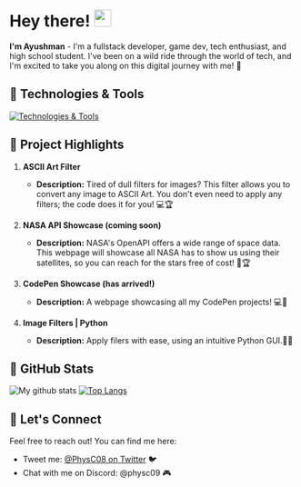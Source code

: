 # Hey there! <img src="https://raw.githubusercontent.com/MartinHeinz/MartinHeinz/master/wave.gif" width="30px">

**I'm Ayushman** - I'm a fullstack developer, game dev, tech enthusiast, and high school student. I've been on a wild ride through the world of tech, and I'm excited to take you along on this digital journey with me! 🚀

## 🔧 Technologies & Tools

[![Technologies & Tools](https://skillicons.dev/icons?i=html,css,sass,js,nodejs,react,jquery,py,java,kotlin,c,cpp,arduino,figma,ps,blender,codepen,firebase,replit,vscode&theme=dark)](https://skillicons.dev)

## 🌟 Project Highlights

1. **ASCII Art Filter**
   - **Description:** Tired of dull filters for images? This filter allows you to convert any image to ASCII Art. You don't even need to apply any filters; the code does it for you! 💻🏆
     
2. **NASA API Showcase (coming soon)**
   - **Description:** NASA's OpenAPI offers a wide range of space data. This webpage will showcase all NASA has to show us using their satellites, so you can reach for the stars free of cost! 🚀🏆

3. **CodePen Showcase (has arrived!)**
   - **Description:** A webpage showcasing all my CodePen projects! 💻🚀

4. **Image Filters | Python**
   - **Description:** Apply filers with ease, using an intuitive Python GUI.📸✨
  
## 📜 GitHub Stats

![My github stats](https://github-readme-stats.vercel.app/api?username=ayushmansarkar)
[![Top Langs](https://github-readme-stats.vercel.app/api/top-langs/?username=ayushmansarkar)](https://github.com/ayushmansarkar/github-readme-stats)
   
## 📨 Let's Connect

Feel free to reach out! You can find me here:

- Tweet me: [@PhysC08 on Twitter](https://twitter.com/PhysC08) 🐦
- Chat with me on Discord: @physc09 🎮
